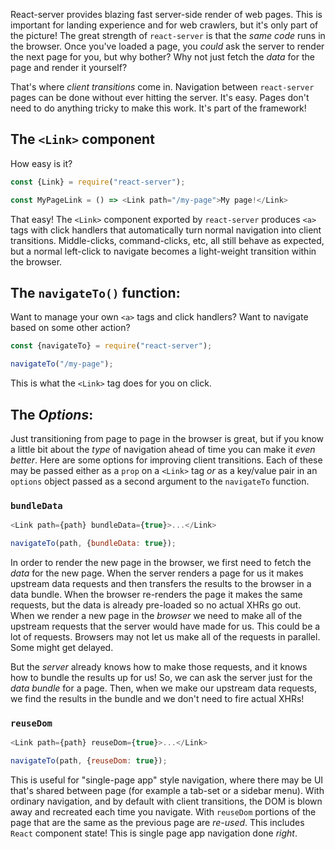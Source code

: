 React-server provides blazing fast server-side render of web pages.  This is
important for landing experience and for web crawlers, but it's only part of
the picture!  The great strength of `react-server` is that the _same code_
runs in the browser.  Once you've loaded a page, you _could_ ask the server to
render the next page for you, but why bother?  Why not just fetch the _data_
for the page and render it yourself?

That's where _client transitions_ come in.  Navigation between `react-server`
pages can be done without ever hitting the server.  It's easy.  Pages don't
need to do anything tricky to make this work.  It's part of the framework!

## The `<Link>` component

How easy is it?

```javascript
const {Link} = require("react-server");

const MyPageLink = () => <Link path="/my-page">My page!</Link>
```

That easy!  The `<Link>` component exported by `react-server` produces `<a>`
tags with click handlers that automatically turn normal navigation into client
transitions.  Middle-clicks, command-clicks, etc, all still behave as
expected, but a normal left-click to navigate becomes a light-weight
transition within the browser.

## The `navigateTo()` function:

Want to manage your own `<a>` tags and click handlers?  Want to navigate based
on some other action?

```javascript
const {navigateTo} = require("react-server");

navigateTo("/my-page");
```

This is what the `<Link>` tag does for you on click.

## The _Options_:

Just transitioning from page to page in the browser is great, but if you know
a little bit about the _type_ of navigation ahead of time you can make it
_even better_.  Here are some options for improving client transitions.  Each
of these may be passed either as a `prop` on a `<Link>` tag _or_ as a
key/value pair in an `options` object passed as a second argument to the
`navigateTo` function.

### `bundleData`

```javascript
<Link path={path} bundleData={true}>...</Link>

navigateTo(path, {bundleData: true});
```

In order to render the new page in the browser, we first need to fetch the
_data_ for the new page.  When the server renders a page for us it makes
upstream data requests and then transfers the results to the browser in a data
bundle.  When the browser re-renders the page it makes the same requests, but
the data is already pre-loaded so no actual XHRs go out.  When we render a new
page in the _browser_ we need to make all of the upstream requests that the
server would have made for us.  This could be a lot of requests.  Browsers may
not let us make all of the requests in parallel.  Some might get delayed.

But the _server_ already knows how to make those requests, and it knows how to
bundle the results up for us!  So, we can ask the server just for the _data
bundle_ for a page.  Then, when we make our upstream data requests, we find
the results in the bundle and we don't need to fire actual XHRs!

### `reuseDom`

```javascript
<Link path={path} reuseDom={true}>...</Link>

navigateTo(path, {reuseDom: true});
```

This is useful for "single-page app" style navigation, where there may be UI
that's shared between page (for example a tab-set or a sidebar menu).  With
ordinary navigation, and by default with client transitions, the DOM is blown
away and recreated each time you navigate.  With `reuseDom` portions of the
page that are the same as the previous page are _re-used_.  This includes
`React` component state!  This is single page app navigation done _right_.